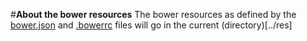 #**About the bower resources**
The bower resources as defined by the <a href="https://github.com/studeo14/AngularKnow/blob/devel/bower.json">bower.json</a>
 and <a href="https://github.com/studeo14/AngularKnow/blob/devel/.bowerrc">.bowerrc</a> files will go in the current (directory)[../res]

